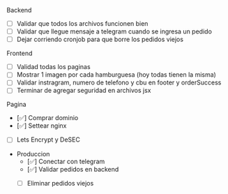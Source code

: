 Backend
- [ ] Validar que todos los archivos funcionen bien
- [ ] Validar que llegue mensaje a telegram cuando se ingresa un pedido
- [ ] Dejar corriendo cronjob para que borre los pedidos viejos

Frontend
- [ ] Validad todas los paginas
- [ ] Mostrar 1 imagen por cada hamburguesa (hoy todas tienen la misma)
- [ ] Validar instragram, numero de telefono y cbu en footer y orderSuccess
- [ ] Terminar de agregar seguridad en archivos jsx

Pagina
- [✅] Comprar dominio
- [✅] Settear nginx
- [ ] Lets Encrypt y DeSEC


- Produccion
    - [✅] Conectar con telegram
    - [✅] Validar pedidos en backend
    - [ ] Eliminar pedidos viejos

